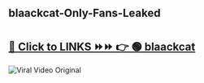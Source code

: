 
 ## blaackcat-Only-Fans-Leaked

# <h2><a href="https://clipsfans.com/blaackcat&ref=git">🔗 Click to LINKS ⏩⏩ 👉 🟢 blaackcat </a></h2>

<a href="https://clipsfans.com/blaackcat&ref=git" rel="nofollow" data-target="animated-image.originalLink"><img src="https://i.ibb.co.com/xMMVF88/686577567.gif" alt="Viral Video Original" style="max-width: 100%; display: inline-block;" data-target="animated-image.originalImage"></a>
